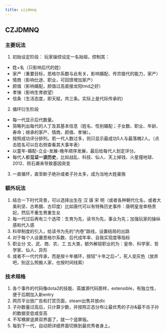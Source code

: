 ```yaml
---
title: czjdmnq
---
```

## CZJDMNQ

### 主要玩法

1. 初始设定阶段： 玩家操控设定一名始祖，控制其：
- 姓+名（只影响后代的姓）
- 家产（重要目标，恩格尔系数与此有关，影响婚配、传宗接代的能力，家产）
- 情商（影响仕途、职业，可回馈增加家产）
- 颜值（影响婚配，颜值过高直接龙阳tmd之好）
- 孝悌（影响生育欲望）
- 信条（生活态度，即天赋，共三条。实际上是代际传承的）

2. 循环衍生阶段
- 每一代显示后代数量。
- 简略列出每代的人丁及其基本信息（姓名、性别婚配；子女数、职业、年龄、寿命；继承的家产、情商、颜值、孝悌）。
- 按照成功评分排列。若一代人数过多，则只显示最成功5人与最落魄2人。（点击姓名可以在右侧查看其大事年表）
- 以童年-婚配-立业-发展-晚年顺序发展，最后给每代人划定评分。
- 每代人都**见证一波历史**，比如战乱、科技、仙人、天上掉钱、火星撞地球、2012、陨石袭来导致基因突变

3. 一直循环，直至断子绝孙或者子孙太多，成为当地大姓豪族

### 额外玩法

1. 结合一下时代背景，可以选择出生在 汉 唐 宋 明（或者各种朝代化名，或者大美利坚、古希腊、古印度）比如唐代可以有特殊历史事件：唐明皇宠幸杨贵妃，然后不重生男重生女
2. 每一代过后再有三个选项：生育为先，读书为先，事业为先；加强玩家的操纵感和代入感
3. 科举制度的引入，给读书为先的“内卷”路线，设置结局的出路
4. 对于每个人设置恩格尔系数、后代成年率、自我实现度等指标
5. 职业分 文、武、商、农、工 五大类，额外解锁职业的为：皇帝、科学家、哲学家、仙人、异形
6. 或者不一代代传承，而是按十年循环，按钮”十年之后~“，死人变灰色（放弃吧，别这么照搬人家，也按时间线索）

### 技术规格

1. 各个事件的代码像dota2的技能、英雄源代码那样，extensible，有独立性，便于后期加入新entry
2. 网页平台放广告和打赏页面，steam出售并放dlc
3. 子孙数量过高后，只计算少数，并按照正态分布让最优秀的子孙&最不肖子孙的数据变低或变高
4. 不写横屏竖屏双界面了，就一个竖屏版。
5. 每到下一代，自动把详细界面切换到最优秀者身上。
